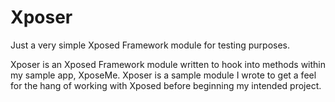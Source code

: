 # Xposer
Just a very simple Xposed Framework module for testing purposes.

Xposer is an Xposed Framework module written to hook into methods within my sample app, XposeMe. Xposer is a sample module I wrote to get a feel for the hang of working with Xposed before beginning my intended project. 
